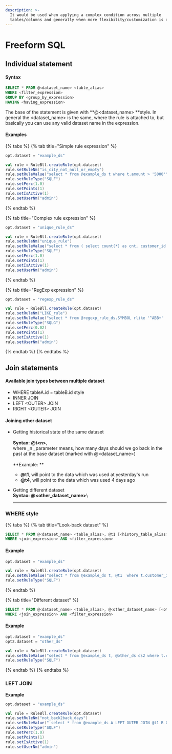 ```yaml
---
description: >-
  It would be used when applying a complex condition across multiple
  tables/columns and generally when more flexibility/customization is desired.
---
```


# Freeform SQL

## Individual statement

#### Syntax

```sql
SELECT * FROM @<dataset_name> <table_alias>
WHERE <filter_expression>
GROUP BY <group_by_expression>
HAVING <having_expression>
```

The base of the statement is given with **@\<dataset_name> **style. In general the \<dataset_name> is the same, where the rule is attached to, but basically you can use any valid dataset name in the expression.

#### Examples

{% tabs %}
{% tab title="Simple rule expression" %}
```scala
opt.dataset = "example_ds"

val rule = RuleBll.createRule(opt.dataset)
rule.setRuleNm("is_city_not_null_or_empty")
rule.setRuleValue("select * from @example_ds t where t.amount > '5000'")
rule.setRuleType("SQLF")
rule.setPerc(1.0)
rule.setPoints(1)
rule.setIsActive(1)
rule.setUserNm("admin")
```
{% endtab %}

{% tab title="Complex rule expression" %}
```scala
opt.dataset = "unique_rule_ds"

val rule = RuleBll.createRule(opt.dataset)
rule.setRuleNm("unique_rule")
rule.setRuleValue("select * from ( select count(*) as cnt, customer_id from @unique_rule_ds group by customer_id ) having cnt > 1")
rule.setRuleType("SQLF")
rule.setPerc(1.0)
rule.setPoints(1)
rule.setIsActive(1)
rule.setUserNm("admin")
```
{% endtab %}

{% tab title="RegExp expression" %}
```scala
opt.dataset = "regexp_rule_ds"

val rule = RuleBll.createRule(opt.dataset)
rule.setRuleNm("LIKE_rule")
rule.setRuleValue("select * from @regexp_rule_ds.SYMBOL rlike '^ABB+'  ")
rule.setRuleType("SQLG")
rule.setPerc(0.02)
rule.setPoints(1)
rule.setIsActive(1)
rule.setUserNm("admin")
```
{% endtab %}
{% endtabs %}

## Join statements

#### A**vailable join types between multiple dataset**

* WHERE tableA.id = tableB.id style
* INNER JOIN
* LEFT \<OUTER> JOIN
* RIGHT \<OUTER> JOIN

#### **Joining other dataset**

*   Getting historical state of the same dataset\
    \
    **Syntax:** **@t\<n>**,\
    where _n _parameter means, how many days should we go back in the past at the base dataset (marked with @\<dataset_name>)\
    \
    **Example: **

    * **@t1**, will point to the data which was used at yesterday's run
    * **@t4**, will point to the data which was used 4 days ago


* Getting different dataset\
  **Syntax: @\<other_dataset_name>**\
  ****

### WHERE style

{% tabs %}
{% tab title="Look-back dataset" %}
```sql
SELECT * FROM @<dataset_name> <table_alias>, @t1 [<history_table_alias>]
WHERE <join_expression> AND <filter_expression>
```

#### Example

```scala
opt.dataset = "example_ds"

val rule = RuleBll.createRule(opt.dataset)
rule.setRuleValue("select * from @example_ds t, @t1  where t.customer_id = t1.customer_id  and t.card_number <> t1.card_number ")
rule.setRuleType("SQLF")
```
{% endtab %}

{% tab title="Different dataset" %}
```sql
SELECT * FROM @<dataset_name> <table_alias>, @<other_dataset_name> [<other_alias>]
WHERE <join_expression> AND <filter_expression>
```

#### Example

```scala
opt.dataset = "example_ds"
opt2.dataset = "other_ds"

val rule = RuleBll.createRule(opt.dataset)
rule.setRuleValue("select * from @example_ds t, @other_ds ds2 where t.customer_id = ds2.customer_id  and t.card_number <> ds2.card_number ")
rule.setRuleType("SQLF")
```
{% endtab %}
{% endtabs %}

### LEFT JOIN

**Example**

```scala
opt.dataset = "example_ds"

val rule = RuleBll.createRule(opt.dataset)
rule.setRuleNm("not_back2back_days")
rule.setRuleValue(" select * from @example_ds A LEFT OUTER JOIN @t1 B ON A.customer_id = B.customer_id where A.customer_id is not null and B.customer_id is null  ")
rule.setRuleType("SQLF")
rule.setPerc(1.0)
rule.setPoints(1)
rule.setIsActive(1)
rule.setUserNm("admin")
```
